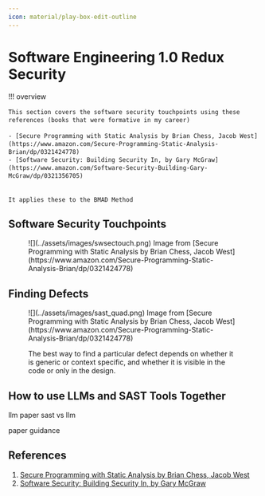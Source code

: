 ```yaml
---
icon: material/play-box-edit-outline 
---
```


# Software Engineering 1.0 Redux Security


!!! overview

    This section covers the software security touchpoints using these references (books that were formative in my career)

    - [Secure Programming with Static Analysis by Brian Chess, Jacob West](https://www.amazon.com/Secure-Programming-Static-Analysis-Brian/dp/0321424778)
    - [Software Security: Building Security In, by Gary McGraw](https://www.amazon.com/Software-Security-Building-Gary-McGraw/dp/0321356705)
    

    It applies these to the BMAD Method

## Software Security Touchpoints

<figure markdown>
![](../assets/images/swsectouch.png)
Image from [Secure Programming with Static Analysis by Brian Chess, Jacob West](https://www.amazon.com/Secure-Programming-Static-Analysis-Brian/dp/0321424778)
</figure>


## Finding Defects

<figure markdown>
![](../assets/images/sast_quad.png)
Image from [Secure Programming with Static Analysis by Brian Chess, Jacob West](https://www.amazon.com/Secure-Programming-Static-Analysis-Brian/dp/0321424778)

The best way to find a particular defect depends on whether it is generic or context specific, and whether 
it is visible in the code or only in the design.
</figure>

## How to use LLMs and SAST Tools Together




llm paper sast vs llm

paper guidance

## References

1. [Secure Programming with Static Analysis by Brian Chess, Jacob West](https://www.amazon.com/Secure-Programming-Static-Analysis-Brian/dp/0321424778)
2. [Software Security: Building Security In, by Gary McGraw](https://www.amazon.com/Software-Security-Building-Gary-McGraw/dp/0321356705)